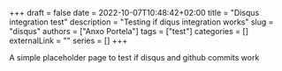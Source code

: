 +++ 
draft = false
date = 2022-10-07T10:48:42+02:00
title = "Disqus integration test"
description = "Testing if diqus integration works"
slug = "disqus"
authors = ["Anxo Portela"]
tags = ["test"]
categories = []
externalLink = ""
series = []
+++

A simple placeholder page to test if disqus and github commits work